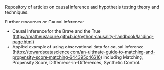Repository of articles on causal inference and hypothesis testing theory and techniques.

Further resources on Causal inference:
  - Causal Inference for the Brave and the True (https://matheusfacure.github.io/python-causality-handbook/landing-page.html)
  - Applied example of using observational data for causal inference (https://towardsdatascience.com/an-ultimate-guide-to-matching-and-propensity-score-matching-644395c46616) including Matching, Propensity Score, Diffenrece-in-Differences, Synthetic Control.
